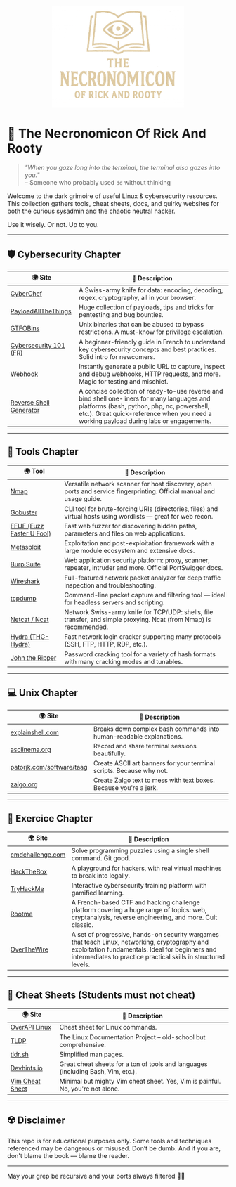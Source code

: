 <!-- top centered logo -->
<p align="center">
  <img src="logo.png" alt="The Necronomicon logo" width="300"/>
</p>


# 📖 The Necronomicon Of Rick And Rooty

> *"When you gaze long into the terminal, the terminal also gazes into you."*  
> – Someone who probably used `dd` without thinking

Welcome to the dark grimoire of useful Linux & cybersecurity resources. This collection gathers tools, cheat sheets, docs, and quirky websites for both the curious sysadmin and the chaotic neutral hacker.

Use it wisely. Or not. Up to you.

---

## 🛡️ Cybersecurity Chapter

| 🌍 Site | 💬 Description |
|--------|----------------|
| [CyberChef](https://gchq.github.io/CyberChef/) | A Swiss-army knife for data: encoding, decoding, regex, cryptography, all in your browser. |
| [PayloadAllTheThings](https://github.com/swisskyrepo/PayloadsAllTheThings) | Huge collection of payloads, tips and tricks for pentesting and bug bounties. |
| [GTFOBins](https://gtfobins.github.io/) | Unix binaries that can be abused to bypass restrictions. A must-know for privilege escalation. |
| [Cybersecurity 101 (FR)](https://www.crowdstrike.com/fr-fr/cybersecurity-101/) | A beginner-friendly guide in French to understand key cybersecurity concepts and best practices. Solid intro for newcomers. |
| [Webhook](https://webhook.site/) | Instantly generate a public URL to capture, inspect and debug webhooks, HTTP requests, and more. Magic for testing and mischief. |
| [Reverse Shell Generator](https://www.revshells.com/) | A concise collection of ready-to-use reverse and bind shell one-liners for many languages and platforms (bash, python, php, nc, powershell, etc.). Great quick-reference when you need a working payload during labs or engagements. |

---

## 🧰 Tools Chapter

| 🌍 Tool | 💬 Description |
|--------|----------------|
| [Nmap](https://nmap.org/book/man.html) | Versatile network scanner for host discovery, open ports and service fingerprinting. Official manual and usage guide. |
| [Gobuster](https://github.com/OJ/gobuster) | CLI tool for brute-forcing URIs (directories, files) and virtual hosts using wordlists — great for web recon. |
| [FFUF (Fuzz Faster U Fool)](https://github.com/ffuf/ffuf) | Fast web fuzzer for discovering hidden paths, parameters and files on web applications. |
| [Metasploit](https://docs.metasploit.com/) | Exploitation and post-exploitation framework with a large module ecosystem and extensive docs. |
| [Burp Suite](https://portswigger.net/burp/documentation) | Web application security platform: proxy, scanner, repeater, intruder and more. Official PortSwigger docs. |
| [Wireshark](https://www.wireshark.org/docs/wsug_html_chunked/) | Full-featured network packet analyzer for deep traffic inspection and troubleshooting. |
| [tcpdump](https://www.tcpdump.org/manpages/tcpdump.1.html) | Command-line packet capture and filtering tool — ideal for headless servers and scripting. |
| [Netcat / Ncat](https://nmap.org/ncat/) | Network Swiss-army knife for TCP/UDP: shells, file transfer, and simple proxying. Ncat (from Nmap) is recommended. |
| [Hydra (THC-Hydra)](https://github.com/vanhauser-thc/thc-hydra) | Fast network login cracker supporting many protocols (SSH, FTP, HTTP, RDP, etc.). |
| [John the Ripper](https://www.openwall.com/john/) | Password cracking tool for a variety of hash formats with many cracking modes and tunables. |

---


## 💻 Unix Chapter

| 🌍 Site | 💬 Description |
|--------|----------------|
| [explainshell.com](https://explainshell.com) | Breaks down complex bash commands into human-readable explanations. |
| [asciinema.org](https://asciinema.org/) | Record and share terminal sessions beautifully. |
| [patorjk.com/software/taag](https://patorjk.com/software/taag) | Create ASCII art banners for your terminal scripts. Because why not. |
| [zalgo.org](https://zalgo.org/) | Create Zalgo text to mess with text boxes. Because you're a jerk. |

---

## 🧩 Exercice Chapter

| 🌍 Site | 💬 Description |
|--------|----------------|
| [cmdchallenge.com](https://cmdchallenge.com/) | Solve programming puzzles using a single shell command. Git good. |
| [HackTheBox](https://hackthebox.com) | A playground for hackers, with real virtual machines to break into legally. |
| [TryHackMe](https://tryhackme.com/) | Interactive cybersecurity training platform with gamified learning. |
| [Rootme](https://www.root-me.org/) | A French-based CTF and hacking challenge platform covering a huge range of topics: web, cryptanalysis, reverse engineering, and more. Cult classic. |
| [OverTheWire](https://overthewire.org/wargames/) | A set of progressive, hands-on security wargames that teach Linux, networking, cryptography and exploitation fundamentals. Ideal for beginners and intermediates to practice practical skills in structured levels. |

---

## 📑 Cheat Sheets (Students must not cheat)

| 🌍 Site | 💬 Description |
|--------|----------------|
| [OverAPI Linux](https://overapi.com/linux) | Cheat sheet for Linux commands. |
| [TLDP](https://tldp.org/) | The Linux Documentation Project – old-school but comprehensive. |
| [tldr.sh](https://tldr.inbrowser.app/) | Simplified man pages. |
| [Devhints.io](https://devhints.io/) | Great cheat sheets for a ton of tools and languages (including Bash, Vim, etc.). |
| [Vim Cheat Sheet](https://vim.rtorr.com/) | Minimal but mighty Vim cheat sheet. Yes, Vim is painful. No, you're not alone. |

---

## ☢️ Disclaimer

This repo is for educational purposes only. Some tools and techniques referenced may be dangerous or misused. Don’t be dumb. And if you are, don't blame the book — blame the reader.

---

May your grep be recursive and your ports always filtered 🧙‍♂️